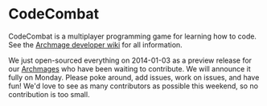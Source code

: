 CodeCombat
==========

CodeCombat is a multiplayer programming game for learning how to code. See the [Archmage developer wiki](https://github.com/codecombat/codecombat/wiki) for all information.

We just open-sourced everything on 2014-01-03 as a preview release for our [Archmages](http://codecombat.com/contribute#archmage) who have been waiting to contribute. We will announce it fully on Monday. Please poke around, add issues, work on issues, and have fun! We'd love to see as many contributors as possible this weekend, so no contribution is too small.


